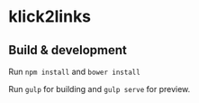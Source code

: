 # klick2links

## Build & development

Run `npm install` and `bower install`

Run `gulp` for building and `gulp serve` for preview.

